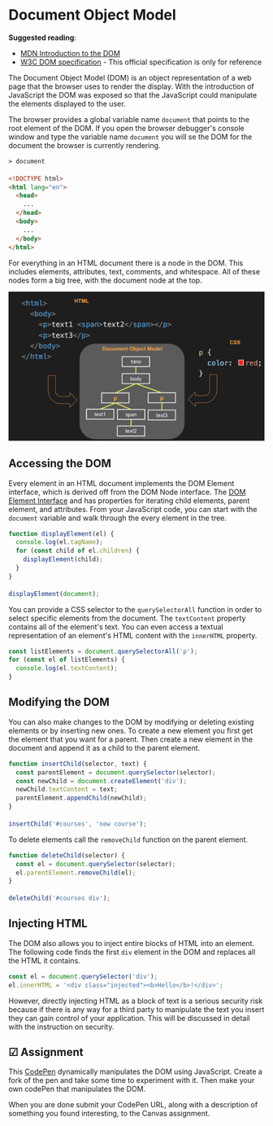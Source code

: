 # Document Object Model

**Suggested reading**:

- [MDN Introduction to the DOM](https://developer.mozilla.org/en-US/docs/Web/API/Document_Object_Model/Introduction)
- [W3C DOM specification](https://www.w3.org/TR/REC-DOM-Level-1/level-one-core.html) - This official specification is only for reference

The Document Object Model (DOM) is an object representation of a web page that the browser uses to render the display. With the introduction of JavaScript the DOM was exposed so that the JavaScript could manipulate the elements displayed to the user.

The browser provides a global variable name `document` that points to the root element of the DOM. If you open the browser debugger's console window and type the variable name `document` you will se the DOM for the document the browser is currently rendering.

```html
> document

<!DOCTYPE html>
<html lang="en">
  <head>
    ...
  </head>
  <body>
    ...
  </body>
</html>
```

For everything in an HTML document there is a node in the DOM. This includes elements, attributes, text, comments, and whitespace. All of these nodes form a big tree, with the document node at the top.

<img src="dom.jpg"/>

## Accessing the DOM

Every element in an HTML document implements the DOM Element interface, which is derived off from the DOM Node interface. The [DOM Element Interface](https://developer.mozilla.org/en-US/docs/Web/API/Element) and has properties for iterating child elements, parent element, and attributes. From your JavaScript code, you can start with the `document` variable and walk through the every element in the tree.

```js
function displayElement(el) {
  console.log(el.tagName);
  for (const child of el.children) {
    displayElement(child);
  }
}

displayElement(document);
```

You can provide a CSS selector to the `querySelectorAll` function in order to select specific elements from the document. The `textContent` property contains all of the element's text. You can even access a textual representation of an element's HTML content with the `innerHTML` property.

```js
const listElements = document.querySelectorAll('p');
for (const el of listElements) {
  console.log(el.textContent);
}
```

## Modifying the DOM

You can also make changes to the DOM by modifying or deleting existing elements or by inserting new ones. To create a new element you first get the element that you want for a parent. Then create a new element in the document and append it as a child to the parent element.

```js
function insertChild(selector, text) {
  const parentElement = document.querySelector(selector);
  const newChild = document.createElement('div');
  newChild.textContent = text;
  parentElement.appendChild(newChild);
}

insertChild('#courses', 'new course');
```

To delete elements call the `removeChild` function on the parent element.

```js
function deleteChild(selector) {
  const el = document.querySelector(selector);
  el.parentElement.removeChild(el);
}

deleteChild('#courses div');
```

## Injecting HTML

The DOM also allows you to inject entire blocks of HTML into an element. The following code finds the first `div` element in the DOM and replaces all the HTML it contains.

```js
const el = document.querySelector('div');
el.innerHTML = '<div class="injected"><b>Hello</b>!</div>';
```

However, directly injecting HTML as a block of text is a serious security risk because if there is any way for a third party to manipulate the text you insert they can gain control of your application. This will be discussed in detail with the instruction on security.

## ☑ Assignment

This [CodePen](https://codepen.io/leesjensen/pen/RwJJZBb) dynamically manipulates the DOM using JavaScript. Create a fork of the pen and take some time to experiment with it. Then make your own codePen that manipulates the DOM.

When you are done submit your CodePen URL, along with a description of something you found interesting, to the Canvas assignment.
